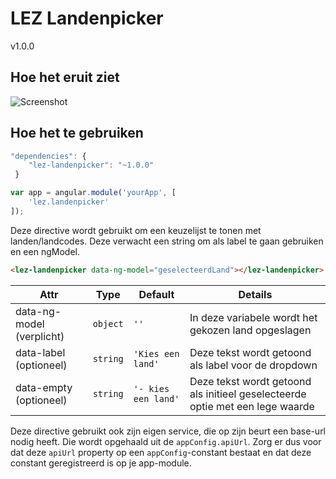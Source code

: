 # LEZ Landenpicker

v1.0.0

## Hoe het eruit ziet

![Screenshot](http://s11.postimg.org/ydtg8x7w3/Untitled.png)

## Hoe het te gebruiken

```javascript
"dependencies": {
	"lez-landenpicker": "~1.0.0"
 }
```
```javascript
var app = angular.module('yourApp', [
    'lez.landenpicker'
]);
```

Deze directive wordt gebruikt om een keuzelijst te tonen met landen/landcodes.
Deze verwacht een string om als label te gaan gebruiken en een ngModel.


```html
<lez-landenpicker data-ng-model="geselecteerdLand"></lez-landenpicker>
```

Attr | Type | Default | Details
--- | --- | --- | ---
data-ng-model (verplicht) | `object` | `''` | In deze variabele wordt het gekozen land opgeslagen
data-label (optioneel) | `string` | `'Kies een land'` | Deze tekst wordt getoond als label voor de dropdown
data-empty (optioneel) | `string` | `'- kies een land'` | Deze tekst wordt getoond als initieel geselecteerde optie met een lege waarde

Deze directive gebruikt ook zijn eigen service, die op zijn beurt een base-url nodig heeft.
Die wordt opgehaald uit de `appConfig.apiUrl`. Zorg er dus voor dat deze `apiUrl` property op een `appConfig`-constant bestaat en dat deze constant geregistreerd is op je app-module.